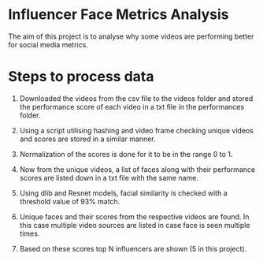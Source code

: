 # Influencer Face Metrics Analysis

The aim of this project is to analyse why some videos are performing better for social media metrics.

# Steps to process data

1. Downloaded the videos from the csv file to the videos folder and stored the performance score of each video in a txt file in the performances folder.

2. Using a script utilising hashing and video frame checking unique videos and scores are stored in a similar manner.

3. Normalization of the scores is done for it to be in the range 0 to 1.

4. Now from the unique videos, a list of faces along with their performance scores are listed down in a txt file with the same name.

5. Using dlib and Resnet models, facial similarity is checked with a threshold value of 93% match.

6. Unique faces and their scores from the respective videos are found. In this case multiple video sources are listed in case face is seen multiple times.

7. Based on these scores top N influencers are shown (5 in this project).

